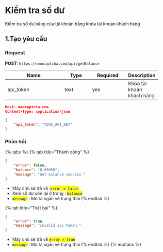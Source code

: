 # Kiểm tra số dư

Kiểm tra số dư bằng của tài khoản bằng khóa tài khoản khách hàng

## 1.Tạo yêu cầu

### Request

&#x20;**POST:** `https://omocaptcha.com/api/getBalance`

<table><thead><tr><th width="177">Name</th><th width="76">Type</th><th width="104">Required</th><th>Description</th></tr></thead><tbody><tr><td>api_token</td><td>text</td><td>yes</td><td>Khóa tài khoản khách hàng</td></tr></tbody></table>

```json
Host: omocaptcha.com
Content-Type: application/json

{
    "api_token": "YOUR_API_KEY"
}
```

### Phản hồi

{% tabs %}
{% tab title="Thành công" %}
```json
{
    "error": false,
    "balance": "0.00000",
    "message": "Get balance success."
}
```

* Máy chủ sẽ trả về :<mark style="color:blue;">`error = false`</mark>
* Xem số dư còn lại ở trong : <mark style="color:blue;">`balance`</mark>
* <mark style="color:blue;">`message`</mark> : Mô tả ngắn về trạng thái
{% endtab %}

{% tab title="Thất bại" %}
```json
{
    "error": true,
    "message": "Invalid api token."
}
```

* Máy chủ sẽ trả về <mark style="color:blue;">`error = true`</mark>
* <mark style="color:blue;">`message`</mark> : Mô tả ngắn về trạng thái
{% endtab %}
{% endtabs %}
